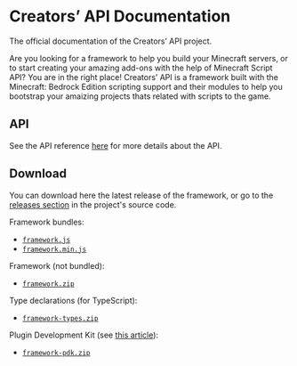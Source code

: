 # Creators’ API Documentation

The official documentation of the Creators’ API project.

Are you looking for a framework to help you build your Minecraft servers, or to
start creating your amazing add-ons with the help of Minecraft Script API? You
are in the right place! Creators’ API is a framework built with the Minecraft:
Bedrock Edition scripting support and their modules to help you bootstrap your
amaizing projects thats related with scripts to the game.

## API

See the API reference [here](./api) for more details about the API.

## Download

You can download here the latest release of the framework, or go to the
[releases section](https://github.com/vytdev/creators-api/releases) in the
project's source code.

Framework bundles:

- [`framework.js`](https://github.com/vytdev/creators-api/releases/latest/download/framework.js)
- [`framework.min.js`](https://github.com/vytdev/creators-api/releases/latest/download/framework.min.js)

Framework (not bundled):

- [`framework.zip`](https://github.com/vytdev/creators-api/releases/latest/download/framework.zip)

Type declarations (for TypeScript):

- [`framework-types.zip`](https://github.com/vytdev/creators-api/releases/latest/download/framework-types.zip)

Plugin Development Kit (see [this article](./api/plugins)):

- [`framework-pdk.zip`](https://github.com/vytdev/creators-api/releases/latest/download/framework-pdk.zip)

[repo]: https://github.com/vytdev/creators-api
